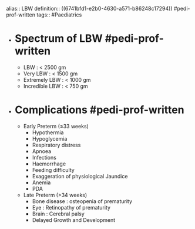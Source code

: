 alias:: LBW
definition:: ((6741bfd1-e2b0-4630-a571-b86248c17294)) #pedi-prof-written
tags:: #Paediatrics

- # Spectrum of LBW  #pedi-prof-written
	- LBW : < 2500 gm
	- Very LBW : < 1500 gm
	- Extremely LBW : < 1000 gm
	- Incredible LBW : < 750 gm
- # Complications #pedi-prof-written
	- Early Preterm (≤33 weeks)
		- Hypothermia
		- Hypoglycemia
		- Respiratory distress
		- Apnoea
		- Infections
		- Haemorrhage
		- Feeding difficulty
		- Exaggeration of physiological Jaundice
		- Anemia
		- PDA
	- Late Preterm (>34 weeks)
		- Bone disease : osteopenia of prematurity
		- Eye : Retinopathy of prematurity
		- Brain : Cerebral palsy
		- Delayed Growth and Development